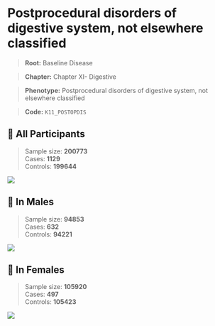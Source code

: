 # Postprocedural disorders of digestive system, not elsewhere classified

> **Root:** Baseline Disease  

> **Chapter:** Chapter XI- Digestive  

> **Phenotype:** Postprocedural disorders of digestive system, not elsewhere classified  

> **Code:** `K11_POSTOPDIS`

## 🧪 All Participants  
> Sample size: **200773**  
> Cases: **1129**  
> Controls: **199644**
<img src="/Disease/Figures/ALL/Incidence/K11_POSTOPDIS.png"/>
<CsvTable src="/Disease_Data/ALL/Incidence/COX_K11_POSTOPDIS.csv" label="🔍 View full results" />

## 👨 In Males  
> Sample size: **94853**  
> Cases: **632**  
> Controls: **94221**
<img src="/Disease/Figures/Male/Incidence/K11_POSTOPDIS.png"/>
<CsvTable src="/Disease_Data/Male/Incidence/COX_K11_POSTOPDIS.csv" label="🔍 View full results" />

## 👩 In Females  
> Sample size: **105920**  
> Cases: **497**  
> Controls: **105423**
<img src="/Disease/Figures/Female/Incidence/K11_POSTOPDIS.png"/>
<CsvTable src="/Disease_Data/Female/Incidence/COX_K11_POSTOPDIS.csv" label="🔍 View full results" />
